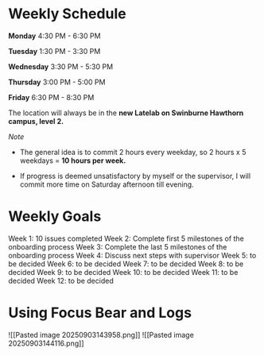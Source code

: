 # Weekly Schedule

**Monday**
4:30 PM - 6:30 PM

**Tuesday**
1:30 PM - 3:30 PM

**Wednesday**
3:30 PM - 5:30 PM

**Thursday**
3:00 PM - 5:00 PM

**Friday**
6:30 PM - 8:30 PM

The location will always be in the **new Latelab on Swinburne Hawthorn campus, level 2.**

*Note*
- The general idea is to commit 2 hours every weekday, so 2 hours x 5 weekdays = **10 hours per week.**

- If progress is deemed unsatisfactory by myself or the supervisor, I will commit more time on Saturday afternoon till evening.

# Weekly Goals

Week 1: 10 issues completed
Week 2: Complete first 5 milestones of the onboarding process
Week 3: Complete the last 5 milestones of the onboarding process
Week 4: Discuss next steps with supervisor
Week 5: to be decided
Week 6: to be decided
Week 7: to be decided
Week 8: to be decided
Week 9: to be decided
Week 10: to be decided
Week 11: to be decided
Week 12: to be decided

# Using Focus Bear and Logs
![[Pasted image 20250903143958.png]]
![[Pasted image 20250903144116.png]]